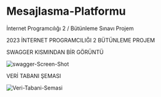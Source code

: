 # Mesajlasma-Platformu
 İnternet Programcılığı 2 / Bütünleme Sınavı Projem


2023 İNTERNET PROGRAMCILIĞI 2 BÜTÜNLEME PROJEM

SWAGGER KISMINDAN BİR GÖRÜNTÜ

![swagger-Screen-Shot](https://github.com/sametAkkoyun/Mesajlasma-Platformu/assets/110449954/e37cced7-3228-4162-acf0-a73d194dfdca)

VERİ TABANI ŞEMASI


![Veri-Tabani-Semasi](https://github.com/sametAkkoyun/Mesajlasma-Platformu/assets/110449954/fb3f4bbd-62c7-4dd0-9cc0-bf6ccb432efa)
